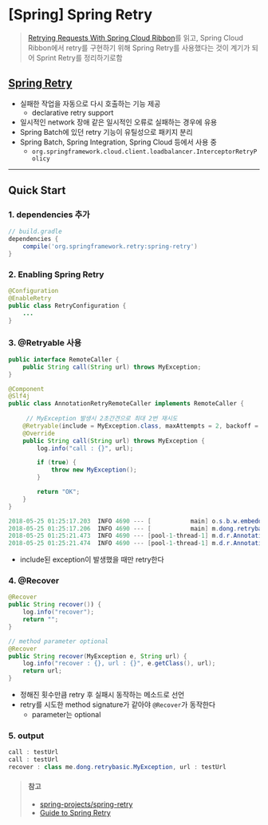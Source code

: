 # [Spring] Spring Retry
> [Retrying Requests With Spring Cloud Ribbon](http://ryanjbaxter.com/cloud/spring%20cloud/spring/2016/11/04/ribbon-retry.html)를 읽고, Spring Cloud Ribbon에서 retry를 구현하기 위해 Spring Retry를 사용했다는 것이 계기가 되어 Sprint Retry를 정리하기로함


## [Spring Retry](https://github.com/spring-projects/spring-retry)

* 실패한 작업을 자동으로 다시 호출하는 기능 제공
   * declarative retry support
* 일시적인 network 장애 같은 일시적인 오류로 실패하는 경우에 유용
* Spring Batch에 있던 retry 기능이 유틸성으로 패키지 분리
* Spring Batch, Spring Integration, Spring Cloud 등에서 사용 중
   * `org.springframework.cloud.client.loadbalancer.InterceptorRetryPolicy`

---

## Quick Start

### 1. dependencies 추가
```gradle
// build.gradle
dependencies {
    compile('org.springframework.retry:spring-retry')
}
```

### 2. Enabling Spring Retry
```java
@Configuration
@EnableRetry
public class RetryConfiguration {
    ...
}
```

### 3. @Retryable 사용
```java
public interface RemoteCaller {
    public String call(String url) throws MyException;
}

@Component
@Slf4j
public class AnnotationRetryRemoteCaller implements RemoteCaller {
    
     // MyException 발생시 2초간견으로 최대 2번 재시도
    @Retryable(include = MyException.class, maxAttempts = 2, backoff = @Backoff(delay = 2000, maxDelay = 5000))
    @Override
    public String call(String url) throws MyException {
        log.info("call : {}", url);

        if (true) {
            throw new MyException();
        }

        return "OK";
    }
}

2018-05-25 01:25:17.203  INFO 4690 --- [           main] o.s.b.w.embedded.tomcat.TomcatWebServer  : Tomcat started on port(s): 8080 (http) with context path ''
2018-05-25 01:25:17.206  INFO 4690 --- [           main] m.dong.retrybasic.RetryBasicApplication  : Started RetryBasicApplication in 1.711 seconds (JVM running for 2.151)
2018-05-25 01:25:21.473  INFO 4690 --- [pool-1-thread-1] m.d.r.AnnotationRetryRemoteCaller        : call : testUrl
2018-05-25 01:25:21.474  INFO 4690 --- [pool-1-thread-1] m.d.r.AnnotationRetryRemoteCaller        : recover : null, url : testUrl
```
* include된 exception이 발생했을 때만 retry한다

### 4. @Recover
```java
@Recover
public String recover()) {
    log.info("recover");
    return "";
}

// method parameter optional
@Recover
public String recover(MyException e, String url) {
    log.info("recover : {}, url : {}", e.getClass(), url);
    return url;
}
```
* 정해진 횟수만큼 retry 후 실패시 동작하는 메소드로 선언
* retry를 시도한 method signature가 같아야 `@Recover`가 동작한다 
   * parameter는 optional

### 5. output
```java
call : testUrl
call : testUrl
recover : class me.dong.retrybasic.MyException, url : testUrl
```



> #### 참고
> * [spring-projects/spring-retry](https://github.com/spring-projects/spring-retry)
> * [Guide to Spring Retry](http://www.baeldung.com/spring-retry)
